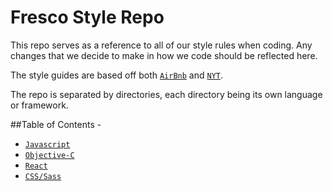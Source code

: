 # Fresco Style Repo

This repo serves as a reference to all of our style rules when coding. Any changes that we decide to make in how we code should be reflected here.

The style guides are based off both [`AirBnb`]('https://github.com/airbnb/javascript') and [`NYT`]('https://github.com/NYTimes/objective-c-style-guide').

The repo is separated by directories, each directory being its own language or framework.

##Table of Contents - 

- [`Javascript`](/javascript/readme.md)
- [`Objective-C`](/objective-c/readme.md)
- [`React`](/react/readme.md)
- [`CSS/Sass`](/css/readme.md)
